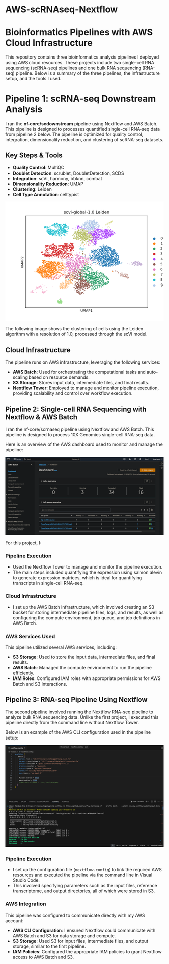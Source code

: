 # AWS-scRNAseq-Nextflow
# Bioinformatics Pipelines with AWS Cloud Infrastructure

This repository contains three bioinformatics analysis pipelines I deployed using AWS cloud resources. These projects include two single-cell RNA sequencing (scRNA-seq) pipelines and one bulk RNA sequencing (RNA-seq) pipeline. Below is a summary of the three pipelines, the infrastructure setup, and the tools I used.

# Pipeline 1: scRNA-seq Downstream Analysis

I ran the **nf-core/scdownstream** pipeline using Nextflow and AWS Batch. This pipeline is designed to processes quantified single-cell RNA-seq data from pipeline 2 below. The pipeline is optimized for quality control, integration, dimensionality reduction, and clustering of scRNA-seq datasets.

## Key Steps & Tools

- **Quality Control**: MultiQC
- **Doublet Detection**: scrublet, DoubletDetection, SCDS
- **Integration**: scVI, harmony, bbknn, combat
- **Dimensionality Reduction**: UMAP
- **Clustering**: Leiden
- **Cell Type Annotation**: celltypist

![scVI Leiden Clustering (Resolution 1.0)](results/cluster_dimred/scvi/leiden/1.0/scvi-global-1.0_leiden.png)

The following image shows the clustering of cells using the Leiden algorithm with a resolution of 1.0, processed through the scVI model.

## Cloud Infrastructure

The pipeline runs on AWS infrastructure, leveraging the following services:

- **AWS Batch**: Used for orchestrating the computational tasks and auto-scaling based on resource demands.
- **S3 Storage**: Stores input data, intermediate files, and final results.
- **Nextflow Tower**: Employed to manage and monitor pipeline execution, providing scalability and control over workflow execution.

## Pipeline 2: Single-cell RNA Sequencing with Nextflow & AWS Batch

I ran the nf-core/scrnaseq pipeline using Nextflow and AWS Batch. This pipeline is designed to process 10X Genomics single-cell RNA-seq data. 

Here is an overview of the AWS dashboard used to monitor and manage the pipeline:

![AWS Dashboard](./figures/aws-dashboard.png)

For this project, I:


### Pipeline Execution
- Used the Nextflow Tower to manage and monitor the pipeline execution.
- The main steps included quantifying the expression using salmon alevin to generate expression matrices, which is ideal for quantifying transcripts in single-cell RNA-seq.

### Cloud Infrastructure
- I set up the AWS Batch infrastructure, which involved creating an S3 bucket for storing intermediate pipeline files, logs, and results, as well as configuring the compute environment, job queue, and job definitions in AWS Batch.

### AWS Services Used
This pipeline utilized several AWS services, including:

- **S3 Storage**: Used to store the input data, intermediate files, and final results.
- **AWS Batch**: Managed the compute environment to run the pipeline efficiently.
- **IAM Roles**: Configured IAM roles with appropriate permissions for AWS Batch and S3 interactions.

## Pipeline 3: RNA-seq Pipeline Using Nextflow

The second pipeline involved running the Nextflow RNA-seq pipeline to analyze bulk RNA sequencing data. Unlike the first project, I executed this pipeline directly from the command line without Nextflow Tower.

Below is an example of the AWS CLI configuration used in the pipeline setup:

![AWS CLI Configuration](./figures/aws-cli.png)

### Pipeline Execution
- I set up the configuration file (`nextflow.config`) to link the required AWS resources and executed the pipeline via the command line in Visual Studio Code.
- This involved specifying parameters such as the input files, reference transcriptome, and output directories, all of which were stored in S3.

### AWS Integration
This pipeline was configured to communicate directly with my AWS account:

- **AWS CLI Configuration**: I ensured Nextflow could communicate with AWS Batch and S3 for data storage and compute.
- **S3 Storage**: Used S3 for input files, intermediate files, and output storage, similar to the first pipeline.
- **IAM Policies**: Configured the appropriate IAM policies to grant Nextflow access to AWS Batch and S3.

